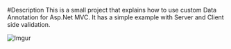 #Description
This is a small project that explains how to use custom Data Annotation for Asp.Net MVC. It has a simple example with Server and Client side validation.


![Imgur](http://i.imgur.com/ltjExVy.png)
